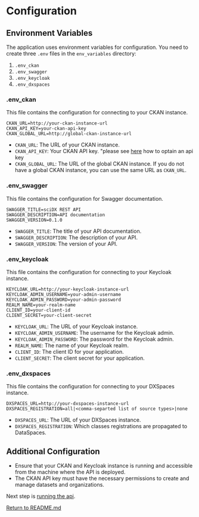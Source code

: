 # Configuration

## Environment Variables

The application uses environment variables for configuration. You need to create three `.env` files in the `env_variables` directory:

1. `.env_ckan`
2. `.env_swagger`
3. `.env_keycloak`
4. `.env_dxspaces`

### .env_ckan

This file contains the configuration for connecting to your CKAN instance.

```
CKAN_URL=http://your-ckan-instance-url
CKAN_API_KEY=your-ckan-api-key
CKAN_GLOBAL_URL=http://global-ckan-instance-url
```

- `CKAN_URL`: The URL of your CKAN instance.
- `CKAN_API_KEY`: Your CKAN API key. "please see [here](https://docs.ckan.org/en/2.10/api/index.html#authentication-and-api-tokens) how to optain an api key
- `CKAN_GLOBAL_URL`: The URL of the global CKAN instance. If you do not have a global CKAN instance, you can use the same URL as `CKAN_URL`.

### .env_swagger

This file contains the configuration for Swagger documentation.

```
SWAGGER_TITLE=sciDX REST API
SWAGGER_DESCRIPTION=API documentation
SWAGGER_VERSION=0.1.0
```

- `SWAGGER_TITLE`: The title of your API documentation.
- `SWAGGER_DESCRIPTION`: The description of your API.
- `SWAGGER_VERSION`: The version of your API.

### .env_keycloak

This file contains the configuration for connecting to your Keycloak instance.

```
KEYCLOAK_URL=http://your-keycloak-instance-url
KEYCLOAK_ADMIN_USERNAME=your-admin-username
KEYCLOAK_ADMIN_PASSWORD=your-admin-password
REALM_NAME=your-realm-name
CLIENT_ID=your-client-id
CLIENT_SECRET=your-client-secret
```

- `KEYCLOAK_URL`: The URL of your Keycloak instance.
- `KEYCLOAK_ADMIN_USERNAME`: The username for the Keycloak admin.
- `KEYCLOAK_ADMIN_PASSWORD`: The password for the Keycloak admin.
- `REALM_NAME`: The name of your Keycloak realm.
- `CLIENT_ID`: The client ID for your application.
- `CLIENT_SECRET`: The client secret for your application.

### .env_dxspaces
This file contains the configuration for connecting to your DXSpaces instance.
```
DXSPACES_URL=http://your-dxspaces-instance-url
DXSPACES_REGISTRATION=all|<comma-separted list of source types>|none
```

- `DXSPACES_URL`: The URL of your DXSpaces instance.
- `DXSPACES_REGISTRATION`: Which classes registrations are propagated to DataSpaces.

## Additional Configuration

- Ensure that your CKAN and Keycloak instance is running and accessible from the machine where the API is deployed.
- The CKAN API key must have the necessary permissions to create and manage datasets and organizations.

Next step is [running the api](../docs/usage.md).

[Return to README.md](../README.md)
